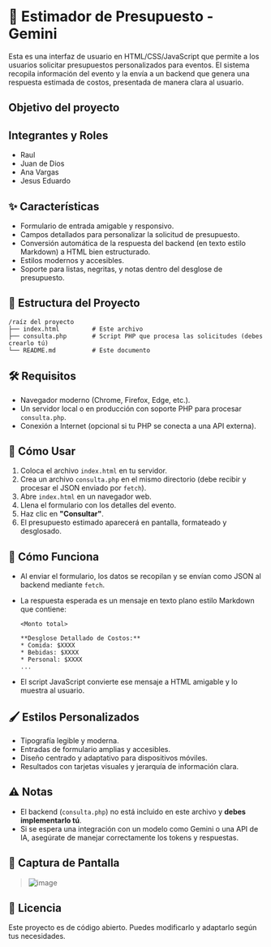 # 💼 Estimador de Presupuesto - Gemini

Esta es una interfaz de usuario en HTML/CSS/JavaScript que permite a los usuarios solicitar presupuestos personalizados para eventos. El sistema recopila información del evento y la envía a un backend que genera una respuesta estimada de costos, presentada de manera clara al usuario.

## Objetivo del proyecto

## Integrantes y Roles

* Raul
* Juan de Dios
* Ana Vargas
* Jesus Eduardo

## ✨ Características

* Formulario de entrada amigable y responsivo.
* Campos detallados para personalizar la solicitud de presupuesto.
* Conversión automática de la respuesta del backend (en texto estilo Markdown) a HTML bien estructurado.
* Estilos modernos y accesibles.
* Soporte para listas, negritas, y notas dentro del desglose de presupuesto.

## 📂 Estructura del Proyecto

```
/raíz del proyecto
├── index.html         # Este archivo
├── consulta.php       # Script PHP que procesa las solicitudes (debes crearlo tú)
└── README.md          # Este documento
```

## 🛠️ Requisitos

* Navegador moderno (Chrome, Firefox, Edge, etc.).
* Un servidor local o en producción con soporte PHP para procesar `consulta.php`.
* Conexión a Internet (opcional si tu PHP se conecta a una API externa).

## 🚀 Cómo Usar

1. Coloca el archivo `index.html` en tu servidor.
2. Crea un archivo `consulta.php` en el mismo directorio (debe recibir y procesar el JSON enviado por `fetch`).
3. Abre `index.html` en un navegador web.
4. Llena el formulario con los detalles del evento.
5. Haz clic en **"Consultar"**.
6. El presupuesto estimado aparecerá en pantalla, formateado y desglosado.

## 🧠 Cómo Funciona

* Al enviar el formulario, los datos se recopilan y se envían como JSON al backend mediante `fetch`.
* La respuesta esperada es un mensaje en texto plano estilo Markdown que contiene:

  ```
  <Monto total>

  **Desglose Detallado de Costos:**
  * Comida: $XXXX
  * Bebidas: $XXXX
  * Personal: $XXXX
  ...
  ```
* El script JavaScript convierte ese mensaje a HTML amigable y lo muestra al usuario.

## 🖌️ Estilos Personalizados

* Tipografía legible y moderna.
* Entradas de formulario amplias y accesibles.
* Diseño centrado y adaptativo para dispositivos móviles.
* Resultados con tarjetas visuales y jerarquía de información clara.

## ⚠️ Notas

* El backend (`consulta.php`) no está incluido en este archivo y **debes implementarlo tú**.
* Si se espera una integración con un modelo como Gemini o una API de IA, asegúrate de manejar correctamente los tokens y respuestas.

## 📸 Captura de Pantalla

> ![image](https://github.com/user-attachments/assets/76892e58-9fe7-4e07-a6ab-36837a0c07e9)


## 🧾 Licencia

Este proyecto es de código abierto. Puedes modificarlo y adaptarlo según tus necesidades.


